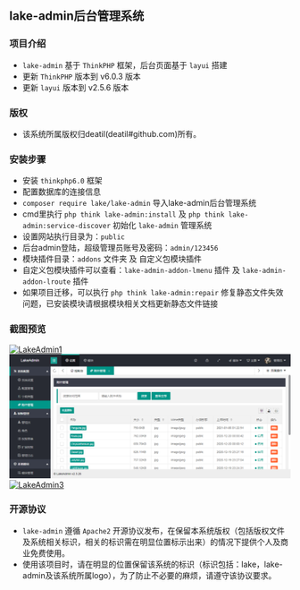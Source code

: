 ## lake-admin后台管理系统


### 项目介绍

*  `lake-admin` 基于 `ThinkPHP` 框架，后台页面基于 `layui` 搭建
*  更新 `ThinkPHP` 版本到 v6.0.3 版本
*  更新 `layui` 版本到 v2.5.6 版本


### 版权

*  该系统所属版权归deatil(deatil#github.com)所有。


### 安装步骤

*  安装 `thinkphp6.0` 框架
*  配置数据库的连接信息
*  `composer require lake/lake-admin` 导入lake-admin后台管理系统
*  cmd里执行 `php think lake-admin:install` 及 `php think lake-admin:service-discover` 初始化 `lake-admin` 管理系统
*  设置网站执行目录为：`public`
*  后台admin登陆，超级管理员账号及密码：`admin/123456`
*  模块插件目录：`addons` 文件夹 及 自定义包模块插件
*  自定义包模块插件可以查看：`lake-admin-addon-lmenu` 插件 及 `lake-admin-addon-lroute` 插件
*  如果项目迁移，可以执行 `php think lake-admin:repair` 修复静态文件失效问题，已安装模块请根据模块相关文档更新静态文件链接


### 截图预览

[![LakeAdmin1](https://github.com/deatil/lake-admin/blob/master/docs/img/LakeAdmin1.png)](https://github.com/deatil/lake-admin/blob/master/docs/img/LakeAdmin1.png)
[![LakeAdmin2](https://github.com/deatil/lake-admin/blob/master/docs/img/LakeAdmin2.png)](https://github.com/deatil/lake-admin/blob/master/docs/img/LakeAdmin2.png)
[![LakeAdmin3](https://github.com/deatil/lake-admin/blob/master/docs/img/LakeAdmin3.png)](https://github.com/deatil/lake-admin/blob/master/docs/img/LakeAdmin3.png)


### 开源协议

*  `lake-admin` 遵循 `Apache2` 开源协议发布，在保留本系统版权（包括版权文件及系统相关标识，相关的标识需在明显位置标示出来）的情况下提供个人及商业免费使用。  
*  使用该项目时，请在明显的位置保留该系统的标识（标识包括：lake，lake-admin及该系统所属logo），为了防止不必要的麻烦，请遵守该协议要求。
